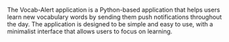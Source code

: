 The Vocab-Alert application is a Python-based application that helps users learn new vocabulary words by sending them push notifications throughout the day. 
The application is designed to be simple and easy to use, with a minimalist interface that allows users to focus on learning.
